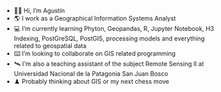- 👋🏼 Hi, I’m Agustín
- 🌎 I work as a Geographical Information Systems Analyst
- 💻 I’m currently learning Phyton, Geopandas, R, Jupyter Notebook, H3 Indexing, PostGreSQL, PostGIS, processing models and everything related to geospatial data
- ⌨️ I’m looking to collaborate on GIS related programming
- 🛰️ I'm also a teaching assistant of the subject Remote Sensing II at Universidad Nacional de la Patagonia San Juan Bosco
- ♟️ Probably thinking about GIS or my next chess move

<!---
agstnrdz/agstnrdz is a 🌱 special 🌱 repository because its `README.md` (this file) appears on your GitHub profile.
You can click the Preview link to take a look at your changes.
--->
